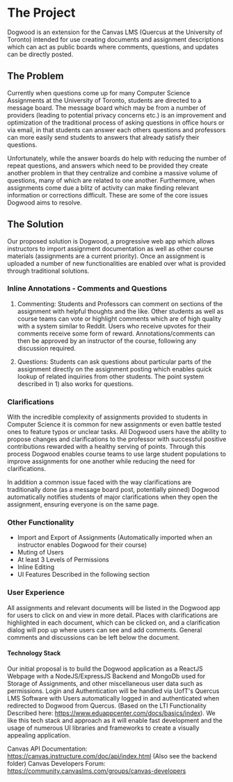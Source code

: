 # The Project

Dogwood is an extension for the Canvas LMS (Quercus at the University of Toronto) intended for use creating documents and assignment descriptions which can act as public boards where comments, questions, and updates can be directly posted.

## The Problem

Currently when questions come up for many Computer Science Assignments at the University of Toronto, students are directed to a message board. The message board which may be from a number of providers (leading to potential privacy concerns etc.) is an improvement and optimization of the traditional process of asking questions in office hours or via email, in that students can answer each others questions and professors can more easily send students to answers that already satisfy their questions.

Unfortunately, while the answer boards do help with reducing the number of repeat questions, and answers which need to be provided they create another problem in that they centralize and combine a massive volume of questions, many of which are related to one another. Furthermore, when assignments come due a blitz of activity can make finding relevant information or corrections difficult. These are some of the core issues Dogwood aims to resolve.

## The Solution

Our proposed solution is Dogwood, a progressive web app which allows instructors to import assignment documentation as well as other course materials (assignments are a current priority). Once an assignment is uploaded a number of new functionalities are enabled over what is provided through traditional solutions.

### Inline Annotations - Comments and Questions

1) Commenting: Students and Professors can comment on sections of the assignment with helpful thoughts and the like. Other students as well as course teams can vote or highlight comments which are of high quality with a system similar to Reddit. Users who receive upvotes for their comments receive some form of reward. Annotations/comments can then be approved by an instructor of the course, following any discussion required. 

2) Questions: Students can ask questions about particular parts of the assignment directly on the assignment posting which enables quick lookup of related inquiries from other students. The point system described in 1) also works for questions.

### Clarifications

With the incredible complexity of assignments provided to students in Computer Science it is common for new assignments or even battle tested ones to feature typos or unclear tasks. All Dogwood users have the ability to propose changes and clarifications to the professor with successful positive contributions rewarded with a healthy serving of points. Through this process Dogwood enables course teams to use large student populations to improve assignments for one another while reducing the need for clarifications.

In addition a common issue faced with the way clarifications are traditionally done (as a message board post, potentially pinned) Dogwood automatically notifies students of major clarifications when they open the assignment, ensuring everyone is on the same page. 

### Other Functionality

- Import and Export of Assignments (Automatically imported when an instructor enables Dogwood for their course)
- Muting of Users
- At least 3 Levels of Permissions
- Inline Editing
- UI Features Described in the following section

### User Experience

All assignments and relevant documents will be listed in the Dogwood app for users to click on and view in more detail. Places with clarifications are highlighted in each document, which can be clicked on, and a clarification dialog will pop up where users can see and add comments. General comments and discussions can be left below the document. 

#### Technology Stack

Our initial proposal is to build the Dogwood application as a ReactJS Webpage with a NodeJS/ExpressJS Backend and MongoDb used for Storage of Assignments, and other miscellaneous user data such as permissions. Login and Authentication will be handled via UofT's Quercus LMS Software with Users automatically logged in and authenticated when redirected to Dogwood from Quercus. (Based on the LTI Functionality Described here: https://www.eduappcenter.com/docs/basics/index). We like this tech stack and approach as it will enable fast development and the usage of numerous UI libraries and frameworks to create a visually appealing application.

Canvas API Documentation: https://canvas.instructure.com/doc/api/index.html (Also see the backend folder)
Canvas Developers Forum: https://community.canvaslms.com/groups/canvas-developers
